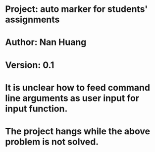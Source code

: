 # Project: auto marker for students' assignments
# Author: Nan Huang
# Version: 0.1

# It is unclear how to feed command line arguments as user input for input function.
# The project hangs while the above problem is not solved.
